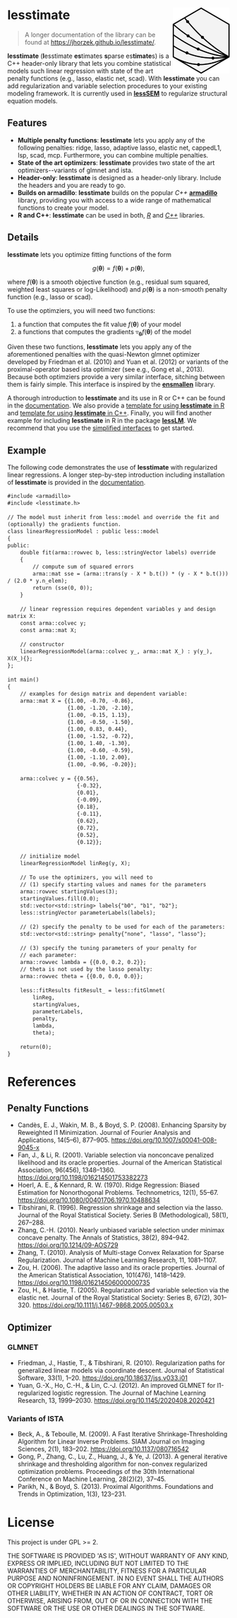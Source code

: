 # lesstimate <img src="lesstimate_logo.png" align="right" height="150" />

> A longer documentation of the library can be found at https://jhorzek.github.io/lesstimate/.

**lesstimate** (**l**esstimate **es**timates **s**parse es**timate**s) is a C++ header-only library that lets you combine statistical models such linear regression with state of the art penalty functions (e.g., lasso, elastic net, scad). With **lesstimate** you can add regularization and variable selection procedures to your existing modeling framework. It is currently used in [**lessSEM**](https://github.com/jhorzek/lessSEM) to regularize structural equation models.

## Features 

- **Multiple penalty functions**: **lesstimate** lets you apply any of the following penalties: ridge, lasso, adaptive lasso, elastic net, cappedL1, lsp, scad, mcp. Furthermore, you can combine multiple penalties.
- **State of the art optimizers**: **lesstimate** provides two state of the art optimizers--variants of glmnet and ista.
- **Header-only**: **lesstimate** is designed as a header-only library. Include the headers and you are ready to go.
- **Builds on armadillo**: **lesstimate** builds on the popular *C++* [**armadillo**](https://arma.sourceforge.net/docs.html) library, providing you with access to a wide range of mathematical functions to create your model.
- **R and C++**: **lesstimate** can be used in both, [*R*](https://github.com/jhorzek/lesstimateTemplateR) and [*C++*](https://github.com/jhorzek/lesstimateTemplateCpp) libraries.

## Details

**lesstimate** lets you optimize fitting functions of the form

$$g(\pmb\theta) = f(\pmb\theta) + p(\pmb\theta),$$

where $f(\pmb\theta)$ is a smooth objective function (e.g., residual sum squared, weighted least squares or log-Likelihood) and $p(\pmb\theta)$ is a non-smooth penalty function (e.g., lasso or scad).

To use the optimziers, you will need two functions:

1. a function that computes the fit value $f(\pmb\theta)$ of your model
2. a functions that computes the gradients $\triangledown_{\pmb\theta}f(\pmb\theta)$ of the model

Given these two functions, **lesstimate** lets you apply any of the aforementioned penalties with the quasi-Newton glmnet optimizer developed by Friedman et al. (2010) and Yuan et al. (2012) or variants of the proximal-operator based ista optimizer (see e.g., Gong et al., 2013). Because both optimziers provide a very similar interface, sitching between them is fairly simple. This interface is inspired by the [**ensmallen**](https://ensmallen.org/) library. 

A thorough introduction to **lesstimate** and its use in R or C++ can be found in the [documentation](https://jhorzek.github.io/lesstimate/). 
We also provide a [template for using **lesstimate** in R](https://github.com/jhorzek/lesstimateTemplateR) and [template for using **lesstimate** in C++](https://github.com/jhorzek/lesstimateTemplateCpp). Finally, you will find another example for including **lesstimate** in R in the package [**lessLM**](https://github.com/jhorzek/lessLM). We recommend that you use the [simplified interfaces](https://github.com/jhorzek/lesstimate/blob/main/include/simplified_interfaces.h) to get started. 

## Example

The following code demonstrates the use of **lesstimate** with regularized linear regressions. A longer step-by-step introduction including installation of **lesstimate** is provided in the [documentation](https://jhorzek.github.io/lesstimate/).

```
#include <armadillo>
#include <lesstimate.h>

// The model must inherit from less::model and override the fit and (optionally) the gradients function.
class linearRegressionModel : public less::model
{
public:
    double fit(arma::rowvec b, less::stringVector labels) override
    {
        // compute sum of squared errors
        arma::mat sse = (arma::trans(y - X * b.t()) * (y - X * b.t())) / (2.0 * y.n_elem);
        return (sse(0, 0));
    }

    // linear regression requires dependent variables y and design matrix X:
    const arma::colvec y;
    const arma::mat X;

    // constructor
    linearRegressionModel(arma::colvec y_, arma::mat X_) : y(y_), X(X_){};
};

int main()
{
    // examples for design matrix and dependent variable:
    arma::mat X = {{1.00, -0.70, -0.86},
                   {1.00, -1.20, -2.10},
                   {1.00, -0.15, 1.13},
                   {1.00, -0.50, -1.50},
                   {1.00, 0.83, 0.44},
                   {1.00, -1.52, -0.72},
                   {1.00, 1.40, -1.30},
                   {1.00, -0.60, -0.59},
                   {1.00, -1.10, 2.00},
                   {1.00, -0.96, -0.20}};

    arma::colvec y = {{0.56},
                      {-0.32},
                      {0.01},
                      {-0.09},
                      {0.18},
                      {-0.11},
                      {0.62},
                      {0.72},
                      {0.52},
                      {0.12}};

    // initialize model
    linearRegressionModel linReg(y, X);

    // To use the optimizers, you will need to
    // (1) specify starting values and names for the parameters
    arma::rowvec startingValues(3);
    startingValues.fill(0.0);
    std::vector<std::string> labels{"b0", "b1", "b2"};
    less::stringVector parameterLabels(labels);

    // (2) specify the penalty to be used for each of the parameters:
    std::vector<std::string> penalty{"none", "lasso", "lasso"};

    // (3) specify the tuning parameters of your penalty for
    // each parameter:
    arma::rowvec lambda = {{0.0, 0.2, 0.2}};
    // theta is not used by the lasso penalty:
    arma::rowvec theta = {{0.0, 0.0, 0.0}};

    less::fitResults fitResult_ = less::fitGlmnet(
        linReg,
        startingValues,
        parameterLabels,
        penalty,
        lambda,
        theta);
        
    return(0);
}
```

# References

## Penalty Functions

* Candès, E. J., Wakin, M. B., & Boyd, S. P. (2008). Enhancing Sparsity by 
Reweighted l1 Minimization. Journal of Fourier Analysis and Applications, 14(5–6), 
877–905. https://doi.org/10.1007/s00041-008-9045-x
* Fan, J., & Li, R. (2001). Variable selection via nonconcave penalized 
likelihood and its oracle properties. Journal of the American Statistical 
Association, 96(456), 1348–1360. https://doi.org/10.1198/016214501753382273
* Hoerl, A. E., & Kennard, R. W. (1970). Ridge Regression: Biased Estimation 
for Nonorthogonal Problems. Technometrics, 12(1), 55–67. https://doi.org/10.1080/00401706.1970.10488634
* Tibshirani, R. (1996). Regression shrinkage and selection via the lasso. 
Journal of the Royal Statistical Society. Series B (Methodological), 58(1), 267–288.
* Zhang, C.-H. (2010). Nearly unbiased variable selection under minimax concave penalty. 
The Annals of Statistics, 38(2), 894–942. https://doi.org/10.1214/09-AOS729
* Zhang, T. (2010). Analysis of Multi-stage Convex Relaxation for Sparse Regularization. 
Journal of Machine Learning Research, 11, 1081–1107.
* Zou, H. (2006). The adaptive lasso and its oracle properties. Journal of the 
American Statistical Association, 101(476), 1418–1429. https://doi.org/10.1198/016214506000000735
* Zou, H., & Hastie, T. (2005). Regularization and variable selection via the 
elastic net. Journal of the Royal Statistical Society: Series B, 67(2), 301–320. 
https://doi.org/10.1111/j.1467-9868.2005.00503.x

## Optimizer

### GLMNET 

* Friedman, J., Hastie, T., & Tibshirani, R. (2010). Regularization paths for 
generalized linear models via coordinate descent. Journal of Statistical 
Software, 33(1), 1–20. https://doi.org/10.18637/jss.v033.i01
* Yuan, G.-X., Ho, C.-H., & Lin, C.-J. (2012). An improved GLMNET for 
l1-regularized logistic regression. The Journal of Machine Learning Research, 
13, 1999–2030. https://doi.org/10.1145/2020408.2020421

### Variants of ISTA

* Beck, A., & Teboulle, M. (2009). A Fast Iterative Shrinkage-Thresholding 
Algorithm for Linear Inverse Problems. SIAM Journal on Imaging Sciences, 2(1), 
183–202. https://doi.org/10.1137/080716542
* Gong, P., Zhang, C., Lu, Z., Huang, J., & Ye, J. (2013). A general iterative 
shrinkage and thresholding algorithm for non-convex regularized optimization problems. 
Proceedings of the 30th International Conference on Machine Learning, 28(2)(2), 37–45.
* Parikh, N., & Boyd, S. (2013). Proximal Algorithms. Foundations and 
Trends in Optimization, 1(3), 123–231.

# License

This project is under GPL >= 2.

THE SOFTWARE IS PROVIDED 'AS IS', WITHOUT WARRANTY OF ANY KIND, EXPRESS OR IMPLIED, 
INCLUDING BUT NOT LIMITED TO THE WARRANTIES OF MERCHANTABILITY, 
FITNESS FOR A PARTICULAR PURPOSE AND NONINFRINGEMENT. IN NO EVENT SHALL THE 
AUTHORS OR COPYRIGHT HOLDERS BE LIABLE FOR ANY CLAIM, DAMAGES OR OTHER LIABILITY, 
WHETHER IN AN ACTION OF CONTRACT, TORT OR OTHERWISE, ARISING FROM, OUT OF OR IN 
CONNECTION WITH THE SOFTWARE OR THE USE OR OTHER DEALINGS IN THE SOFTWARE. 

